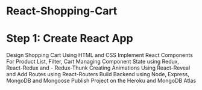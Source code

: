 # React-Shopping-Cart

# Step 1: Create React App
Design Shopping Cart Using HTML and CSS
Implement React Components For Product List, Filter, Cart
Managing Component State using Redux, React-Redux and - Redux-Thunk
Creating Animations Using React-Reveal and Add Routes using React-Routers
Build Backend using Node, Express, MongoDB and Mongoose
Publish Project on the Heroku and MongoDB Atlas
